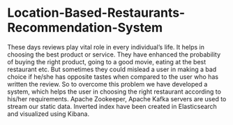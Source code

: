 # Location-Based-Restaurants-Recommendation-System
These days reviews play vital role in every individual’s life. It helps in choosing the best product or service. They have enhanced the probability of buying the right product, going to a good movie, eating at the best restaurant etc. But sometimes they could mislead a user in making a bad choice if he/she has opposite tastes when compared to the user who has written the review. So to overcome this problem we have developed a system, which helps the user in choosing the right restaurant according to his/her requirements.  Apache Zookeeper, Apache Kafka servers are used to stream our static data. Inverted index have been created in Elasticsearch and visualized using Kibana. 
